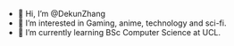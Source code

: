 - 👋 Hi, I’m @DekunZhang
- 👀 I’m interested in Gaming, anime, technology and sci-fi.
- 🌱 I’m currently learning BSc Computer Science at UCL.

<!---
DekunZhang/DekunZhang is a ✨ special ✨ repository because its `README.md` (this file) appears on your GitHub profile.
You can click the Preview link to take a look at your changes.
--->
